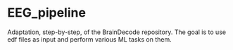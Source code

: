 # EEG_pipeline
Adaptation, step-by-step, of the BrainDecode repository. The goal is to use edf files as input and perform various ML tasks on them. 
